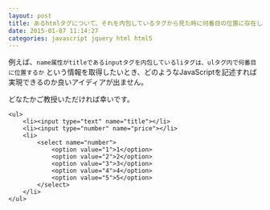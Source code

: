 ```yaml
---
layout: post
title: あるhtmlタグについて、それを内包しているタグから見た時に何番目の位置に存在しているのか知りたい
date: 2015-01-07 11:14:27
categories: javascript jquery html html5
---
```

<!-- {% raw %} -->
<p>例えば、<code>name属性がtitleであるinputタグを内包しているliタグは、ulタグ内で何番目に位置するか</code> という情報を取得したいとき、どのようなJavaScriptを記述すれば実現できるのか良いアイディアが出ません。</p>

<p>どなたかご教授いただければ幸いです。</p>

<pre><code>&lt;ul&gt;
    &lt;li&gt;&lt;input type="text" name="title"&gt;&lt;/li&gt;
    &lt;li&gt;&lt;input type="number" name="price"&gt;&lt;/li&gt;
    &lt;li&gt;
        &lt;select name="number"&gt;
            &lt;option value="1"&gt;1&lt;/option&gt;
            &lt;option value="2"&gt;2&lt;/option&gt;
            &lt;option value="3"&gt;3&lt;/option&gt;
            &lt;option value="4"&gt;4&lt;/option&gt;
            &lt;option value="5"&gt;5&lt;/option&gt;
        &lt;/select&gt;
    &lt;/li&gt;
&lt;/ul&gt;
</code></pre>
<!-- {% endraw %} -->

